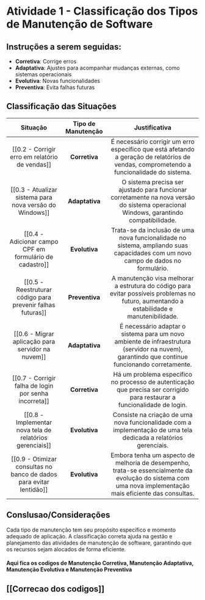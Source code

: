 # Atividade 1 - Classificação dos Tipos de Manutenção de Software

## Instruções a serem seguidas:

- **Corretiva**: Corrige erros
- **Adaptativa**: Ajustes para acompanhar mudanças externas, como sistemas operacionais
- **Evolutiva**: Novas funcionalidades
- **Preventiva**: Evita falhas futuras

## Classificação das Situações

|                           Situação                            | Tipo de Manutenção |                                                                       Justificativa                                                                        |
| :-----------------------------------------------------------: | :----------------: | :--------------------------------------------------------------------------------------------------------------------------------------------------------: |
|           [[0.2 - Corrigir erro em relatório de vendas]]            |   **Corretiva**    |          É necessário corrigir um erro específico que está afetando a geração de relatórios de vendas, comprometendo a funcionalidade do sistema.          |
|       [[0.3 - Atualizar sistema para nova versão do Windows]]       |   **Adaptativa**   |           O sistema precisa ser ajustado para funcionar corretamente na nova versão do sistema operacional Windows, garantindo compatibilidade.            |
|       [[0.4 - Adicionar campo CPF em formulário de cadastro]]       |   **Evolutiva**    |              Trata-se da inclusão de uma nova funcionalidade no sistema, ampliando suas capacidades com um novo campo de dados no formulário.              |
|     [[0.5 - Reestruturar código para prevenir falhas futuras]]      |   **Preventiva**   |         A manutenção visa melhorar a estrutura do código para evitar possíveis problemas no futuro, aumentando a estabilidade e manutenibilidade.          |
|          [[0.6 - Migrar aplicação para servidor na nuvem]]          |   **Adaptativa**   |       É necessário adaptar o sistema para um novo ambiente de infraestrutura (servidor na nuvem), garantindo que continue funcionando corretamente.        |
|        [[0.7 - Corrigir falha de login por senha incorreta]]        |   **Corretiva**    |                 Há um problema específico no processo de autenticação que precisa ser corrigido para restaurar a funcionalidade de login.                  |
|      [[0.8 - Implementar nova tela de relatórios gerenciais]]       |   **Evolutiva**    |                      Consiste na criação de uma nova funcionalidade com a implementação de uma tela dedicada a relatórios gerenciais.                      |
| [[0.9 - Otimizar consultas no banco de dados para evitar lentidão]] |   **Evolutiva**    | Embora tenha um aspecto de melhoria de desempenho, trata-se essencialmente da evolução do sistema com uma nova implementação mais eficiente das consultas. |

## Conslusao/Considerações

Cada tipo de manutenção tem seu propósito específico e momento adequado de aplicação. A classificação correta ajuda na gestão e planejamento das atividades de manutenção de software, garantindo que os recursos sejam alocados de forma eficiente.

#### Aqui fica os codigos de Manutenção Corretiva, Manutenção Adaptativa, Manutenção Evolutiva e Manutenção Preventiva
## [[Correcao dos codigos]]